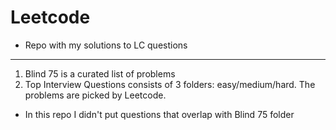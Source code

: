 # Leetcode

 - Repo with my solutions to LC questions
<hr>

1. Blind 75 is a curated list of problems
2. Top Interview Questions consists of 3 folders: easy/medium/hard.
The problems are picked by Leetcode.
  - In this repo I didn't put questions that overlap with Blind 75 folder
